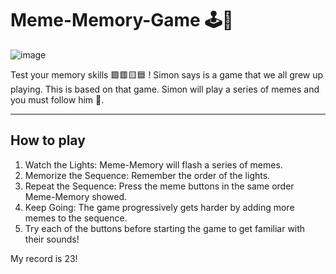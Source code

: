 # Meme-Memory-Game 🕹👾

![image](https://github.com/kevinyejoonlee/Simon-Game/assets/73869929/0ac31a6a-aa17-4397-8d42-932e760d06f1)

Test your memory skills 🟩🟥🟨🟦 ! Simon says is a game that we all grew up playing. This is based on that game. Simon will play a series of memes and you must follow him 🕺.
<hr/>

## How to play
1. Watch the Lights: Meme-Memory will flash a series of memes.
2. Memorize the Sequence: Remember the order of the lights.
3. Repeat the Sequence: Press the meme buttons in the same order Meme-Memory showed.
4. Keep Going: The game progressively gets harder by adding more memes to the sequence.
6.  Try each of the buttons before starting the game to get familiar with their sounds!

My record is 23!



